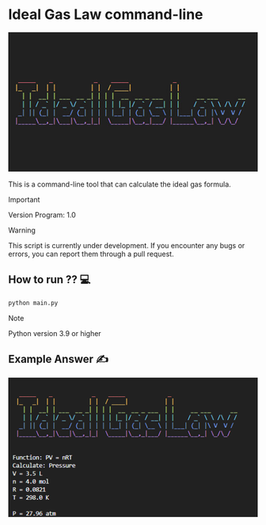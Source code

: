 # Ideal Gas Law command-line

<img src="img/idealgas.jpg" />

This is a command-line tool that can calculate the ideal gas formula. 

> [!IMPORTANT]
> Version Program: 1.0

> [!WARNING]
> This script is currently under development.
> If you encounter any bugs or errors, you can report them through a pull request.

## How to run ?? 💻
```python
python main.py
```
> [!NOTE]
> Python version 3.9 or higher

## Example Answer ✍️

<img src="img/gas.png" width=550/>
